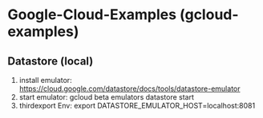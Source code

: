 # Google-Cloud-Examples (gcloud-examples)

## Datastore (local)

1. install emulator: https://cloud.google.com/datastore/docs/tools/datastore-emulator
2. start emulator: gcloud beta emulators datastore start
3. thirdexport Env: export DATASTORE_EMULATOR_HOST=localhost:8081
